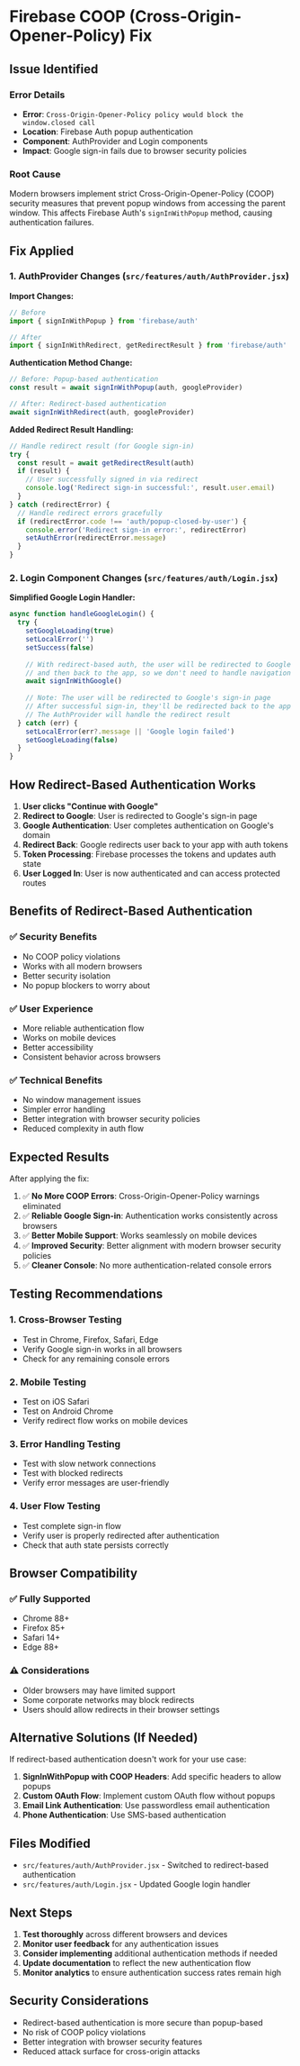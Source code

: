 # Firebase COOP (Cross-Origin-Opener-Policy) Fix

## Issue Identified

### Error Details
- **Error**: `Cross-Origin-Opener-Policy policy would block the window.closed call`
- **Location**: Firebase Auth popup authentication
- **Component**: AuthProvider and Login components
- **Impact**: Google sign-in fails due to browser security policies

### Root Cause
Modern browsers implement strict Cross-Origin-Opener-Policy (COOP) security measures that prevent popup windows from accessing the parent window. This affects Firebase Auth's `signInWithPopup` method, causing authentication failures.

## Fix Applied

### 1. AuthProvider Changes (`src/features/auth/AuthProvider.jsx`)

**Import Changes:**
```javascript
// Before
import { signInWithPopup } from 'firebase/auth'

// After
import { signInWithRedirect, getRedirectResult } from 'firebase/auth'
```

**Authentication Method Change:**
```javascript
// Before: Popup-based authentication
const result = await signInWithPopup(auth, googleProvider)

// After: Redirect-based authentication
await signInWithRedirect(auth, googleProvider)
```

**Added Redirect Result Handling:**
```javascript
// Handle redirect result (for Google sign-in)
try {
  const result = await getRedirectResult(auth)
  if (result) {
    // User successfully signed in via redirect
    console.log('Redirect sign-in successful:', result.user.email)
  }
} catch (redirectError) {
  // Handle redirect errors gracefully
  if (redirectError.code !== 'auth/popup-closed-by-user') {
    console.error('Redirect sign-in error:', redirectError)
    setAuthError(redirectError.message)
  }
}
```

### 2. Login Component Changes (`src/features/auth/Login.jsx`)

**Simplified Google Login Handler:**
```javascript
async function handleGoogleLogin() {
  try {
    setGoogleLoading(true)
    setLocalError('')
    setSuccess(false)
    
    // With redirect-based auth, the user will be redirected to Google
    // and then back to the app, so we don't need to handle navigation here
    await signInWithGoogle()
    
    // Note: The user will be redirected to Google's sign-in page
    // After successful sign-in, they'll be redirected back to the app
    // The AuthProvider will handle the redirect result
  } catch (err) {
    setLocalError(err?.message || 'Google login failed')
    setGoogleLoading(false)
  }
}
```

## How Redirect-Based Authentication Works

1. **User clicks "Continue with Google"**
2. **Redirect to Google**: User is redirected to Google's sign-in page
3. **Google Authentication**: User completes authentication on Google's domain
4. **Redirect Back**: Google redirects user back to your app with auth tokens
5. **Token Processing**: Firebase processes the tokens and updates auth state
6. **User Logged In**: User is now authenticated and can access protected routes

## Benefits of Redirect-Based Authentication

### ✅ **Security Benefits**
- No COOP policy violations
- Works with all modern browsers
- Better security isolation
- No popup blockers to worry about

### ✅ **User Experience**
- More reliable authentication flow
- Works on mobile devices
- Better accessibility
- Consistent behavior across browsers

### ✅ **Technical Benefits**
- No window management issues
- Simpler error handling
- Better integration with browser security policies
- Reduced complexity in auth flow

## Expected Results

After applying the fix:
1. ✅ **No More COOP Errors**: Cross-Origin-Opener-Policy warnings eliminated
2. ✅ **Reliable Google Sign-in**: Authentication works consistently across browsers
3. ✅ **Better Mobile Support**: Works seamlessly on mobile devices
4. ✅ **Improved Security**: Better alignment with modern browser security policies
5. ✅ **Cleaner Console**: No more authentication-related console errors

## Testing Recommendations

### 1. **Cross-Browser Testing**
- Test in Chrome, Firefox, Safari, Edge
- Verify Google sign-in works in all browsers
- Check for any remaining console errors

### 2. **Mobile Testing**
- Test on iOS Safari
- Test on Android Chrome
- Verify redirect flow works on mobile devices

### 3. **Error Handling Testing**
- Test with slow network connections
- Test with blocked redirects
- Verify error messages are user-friendly

### 4. **User Flow Testing**
- Test complete sign-in flow
- Verify user is properly redirected after authentication
- Check that auth state persists correctly

## Browser Compatibility

### ✅ **Fully Supported**
- Chrome 88+
- Firefox 85+
- Safari 14+
- Edge 88+

### ⚠️ **Considerations**
- Older browsers may have limited support
- Some corporate networks may block redirects
- Users should allow redirects in their browser settings

## Alternative Solutions (If Needed)

If redirect-based authentication doesn't work for your use case:

1. **SignInWithPopup with COOP Headers**: Add specific headers to allow popups
2. **Custom OAuth Flow**: Implement custom OAuth flow without popups
3. **Email Link Authentication**: Use passwordless email authentication
4. **Phone Authentication**: Use SMS-based authentication

## Files Modified

- `src/features/auth/AuthProvider.jsx` - Switched to redirect-based authentication
- `src/features/auth/Login.jsx` - Updated Google login handler

## Next Steps

1. **Test thoroughly** across different browsers and devices
2. **Monitor user feedback** for any authentication issues
3. **Consider implementing** additional authentication methods if needed
4. **Update documentation** to reflect the new authentication flow
5. **Monitor analytics** to ensure authentication success rates remain high

## Security Considerations

- Redirect-based authentication is more secure than popup-based
- No risk of COOP policy violations
- Better integration with browser security features
- Reduced attack surface for cross-origin attacks

